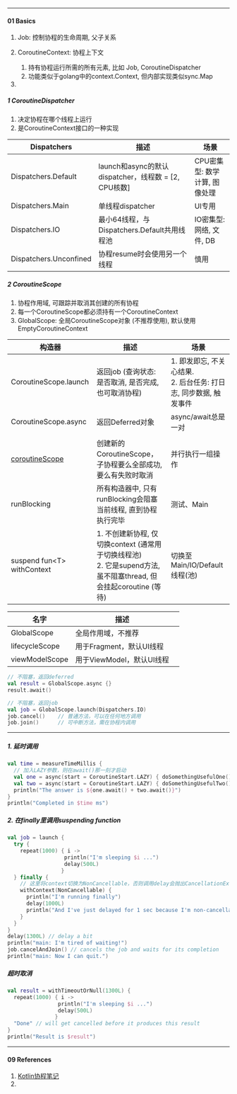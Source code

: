 

---

#### 01 Basics

1. Job: 控制协程的生命周期, 父子关系
2. CoroutineContext: 协程上下文
   1. 持有协程运行所需的所有元素, 比如 Job, CoroutineDispatcher
   2. 功能类似于golang中的context.Context, 但内部实现类似sync.Map

3. 



##### 1 CoroutineDispatcher

1. 决定协程在哪个线程上运行
1. 是CoroutineContext接口的一种实现



| Dispatchers            | 描述                                                 | 场景                          |
| ---------------------- | ---------------------------------------------------- | ----------------------------- |
| Dispatchers.Default    | launch和async的默认dispatcher，线程数 = [2, CPU核数] | CPU密集型: 数学计算, 图像处理 |
| Dispatchers.Main       | 单线程dispatcher                                     | UI专用                        |
| Dispatchers.IO         | 最小64线程，与Dispatchers.Default共用线程池          | IO密集型: 网络, 文件, DB      |
| Dispatchers.Unconfined | 协程resume时会使用另一个线程                         | 慎用                          |



##### 2 CoroutineScope

1. 协程作用域, 可跟踪并取消其创建的所有协程
2. 每一个CoroutineScope都必须持有一个CoroutineContext
3. GlobalScope: 全局CoroutineScope对象 (不推荐使用), 默认使用EmptyCoroutineContext



| 构造器                                                       | 描述                                                         | 场景                                                         |
| ------------------------------------------------------------ | ------------------------------------------------------------ | ------------------------------------------------------------ |
| CoroutineScope.launch                                        | 返回job (查询状态: 是否取消, 是否完成, 也可取消协程)         | 1. 即发即忘, 不关心结果.<br />2. 后台任务: 打日志, 同步数据, 触发事件 |
| CoroutineScope.async                                         | 返回Deferred对象                                             | async/await总是一对                                          |
|                                                              |                                                              |                                                              |
| [coroutineScope](https://kotlin.github.io/kotlinx.coroutines/kotlinx-coroutines-core/kotlinx.coroutines/coroutine-scope.html) | 创建新的CoroutineScope，子协程要么全部成功, 要么有失败时取消 | 并行执行一组操作                                             |
| runBlocking                                                  | 所有构造器中, 只有runBlocking会阻塞当前线程, 直到协程执行完毕 | 测试、Main                                                   |
| suspend fun\<T> withContext                                  | 1. 不创建新协程, 仅切换context (通常用于切换线程池)<br />2. 它是supend方法, 虽不阻塞thread, 但会挂起coroutine (等待) | 切换至Main/IO/Default线程(池)                                |



| 名字           | 描述                      |      |
| -------------- | ------------------------- | ---- |
| GlobalScope    | 全局作用域，不推荐        |      |
| lifecycleScope | 用于Fragment，默认UI线程  |      |
| viewModelScope | 用于ViewModel，默认UI线程 |      |



```kotlin
// 不阻塞，返回deferred
val result = GlobalScope.async {}
result.await()

// 不阻塞，返回job
val job = GlobalScope.launch(Dispatchers.IO) 
job.cancel()	// 普通方法，可以在任何地方调用
job.join()		// 可中断方法，需在协程内调用

```





----



##### 1. 延时调用

```kotlin
val time = measureTimeMillis {
  // 加入LAZY参数，则在await()那一刻才启动
  val one = async(start = CoroutineStart.LAZY) { doSomethingUsefulOne() }
  val two = async(start = CoroutineStart.LAZY) { doSomethingUsefulTwo() }
  println("The answer is ${one.await() + two.await()}")
}
println("Completed in $time ms")
```



##### 2. 在finally里调用suspending function

```kotlin
val job = launch {
  try {
    repeat(1000) { i ->
                  println("I'm sleeping $i ...")
                  delay(500L)
                 }
  } finally {
    // 这里将context切换为NonCancellable，否则调用delay会抛出CancellationException
    withContext(NonCancellable) {
      println("I'm running finally")
      delay(1000L)
      println("And I've just delayed for 1 sec because I'm non-cancellable")
    }
  }
}
delay(1300L) // delay a bit
println("main: I'm tired of waiting!")
job.cancelAndJoin() // cancels the job and waits for its completion
println("main: Now I can quit.")
```



##### 超时取消

```kotlin
val result = withTimeoutOrNull(1300L) {
  repeat(1000) { i ->
                println("I'm sleeping $i ...")
                delay(500L)
               }
  "Done" // will get cancelled before it produces this result
}
println("Result is $result")
```







----

#### 09 References

1. [Kotlin协程笔记](https://www.jianshu.com/p/8dc8abca50e3)
2. 